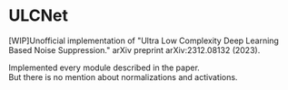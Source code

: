 # ULCNet
[WIP]Unofficial implementation of  "Ultra Low Complexity Deep Learning Based Noise Suppression." arXiv preprint arXiv:2312.08132 (2023).  

Implemented every module described in the paper.    
But there is no mention about normalizations and activations.   
